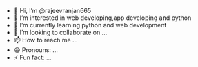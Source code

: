 - 👋 Hi, I’m @rajeevranjan665
- 👀 I’m interested in web developing,app developing and python
- 🌱 I’m currently learning python and web development
- 💞️ I’m looking to collaborate on ...
- 📫 How to reach me ...
- 😄 Pronouns: ...
- ⚡ Fun fact: ...

<!---
rajeevranjan665/rajeevranjan665 is a ✨ special ✨ repository because its `README.md` (this file) appears on your GitHub profile.
You can click the Preview link to take a look at your changes.
--->
